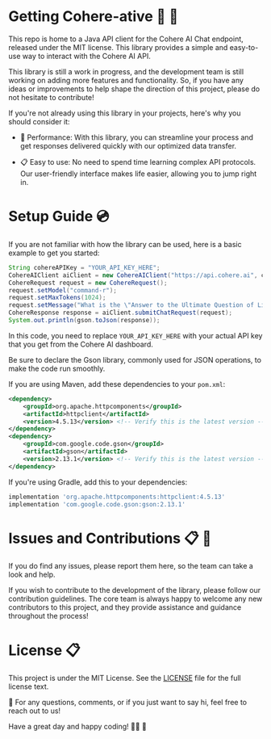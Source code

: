 # Getting Cohere-ative 🤖 💬 

This repo is home to a Java API client for the Cohere AI Chat endpoint, released under the MIT license. This library provides a simple and easy-to-use way to interact with the Cohere AI API. 

This library is still a work in progress, and the development team is still working on adding more features and functionality. So, if you have any ideas or improvements to help shape the direction of this project, please do not hesitate to contribute! 

If you're not already using this library in your projects, here's why you should consider it:

- 🚀 Performance: With this library, you can streamline your process and get responses delivered quickly with our optimized data transfer. 

- 📋 Easy to use: No need to spend time learning complex API protocols. Our user-friendly interface makes life easier, allowing you to jump right in.

# Setup Guide 💿

If you are not familiar with how the library can be used, here is a basic example to get you started: 

```java
String cohereAPIKey = "YOUR_API_KEY_HERE";
CohereAIClient aiClient = new CohereAIClient("https://api.cohere.ai", cohereAPIKey , "Test app");
CohereRequest request = new CohereRequest();
request.setModel("command-r");
request.setMaxTokens(1024);
request.setMessage("What is the \"Answer to the Ultimate Question of Life, the Universe, and Everything\"");
CohereResponse response = aiClient.submitChatRequest(request);
System.out.println(gson.toJson(response));
```

In this code, you need to replace `YOUR_API_KEY_HERE` with your actual API key that you get from the Cohere AI dashboard. 

Be sure to declare the Gson library, commonly used for JSON operations, to make the code run smoothly. 

If you are using Maven, add these dependencies to your `pom.xml`:

```xml
<dependency>
    <groupId>org.apache.httpcomponents</groupId>
    <artifactId>httpclient</artifactId>
    <version>4.5.13</version> <!-- Verify this is the latest version -->
</dependency>
<dependency> 
    <groupId>com.google.code.gson</groupId>
    <artifactId>gson</artifactId>
    <version>2.13.1</version> <!-- Verify this is the latest version -->
</dependency>
```

If you're using Gradle, add this to your dependencies:

```groovy
implementation 'org.apache.httpcomponents:httpclient:4.5.13'
implementation 'com.google.code.gson:gson:2.13.1'
```

# Issues and Contributions 📋 🤝 

If you do find any issues, please report them here, so the team can take a look and help. 

If you wish to contribute to the development of the library, please follow our contribution guidelines. The core team is always happy to welcome any new contributors to this project, and they provide assistance and guidance throughout the process! 

# License 📋 

This project is under the MIT License. See the [LICENSE](LICENSE) file for the full license text. 

📧 For any questions, comments, or if you just want to say hi, feel free to reach out to us! 

Have a great day and happy coding! 👩‍💻 🤖
